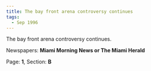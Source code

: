 ```yaml
---  
title: The bay front arena controversy continues  
tags:  
  - Sep 1996  
---  
```

  
The bay front arena controversy continues.  
  
Newspapers: **Miami Morning News or The Miami Herald**  
  
Page: **1**, Section: **B** 
